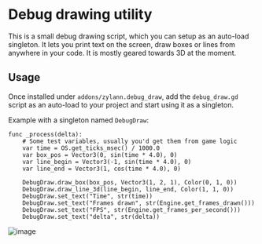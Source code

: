 Debug drawing utility
==========================

This is a small debug drawing script, which you can setup as an auto-load singleton. It lets you print text on the screen, draw boxes or lines from anywhere in your code. It is mostly geared towards 3D at the moment.


Usage
-------

Once installed under `addons/zylann.debug_draw`, add the `debug_draw.gd` script as an auto-load to your project and start using it as a singleton.

Example with a singleton named `DebugDraw`:

```gdscript
func _process(delta):
	# Some test variables, usually you'd get them from game logic
	var time = OS.get_ticks_msec() / 1000.0
	var box_pos = Vector3(0, sin(time * 4.0), 0)
	var line_begin = Vector3(-1, sin(time * 4.0), 0)
	var line_end = Vector3(1, cos(time * 4.0), 0)

	DebugDraw.draw_box(box_pos, Vector3(1, 2, 1), Color(0, 1, 0))
	DebugDraw.draw_line_3d(line_begin, line_end, Color(1, 1, 0))
	DebugDraw.set_text("Time", str(time))
	DebugDraw.set_text("Frames drawn", str(Engine.get_frames_drawn()))
	DebugDraw.set_text("FPS", str(Engine.get_frames_per_second()))
	DebugDraw.set_text("delta", str(delta))
```

![image](https://user-images.githubusercontent.com/1311555/83977160-3f8f5280-a8f6-11ea-8dbb-696f794fcd6a.png)
